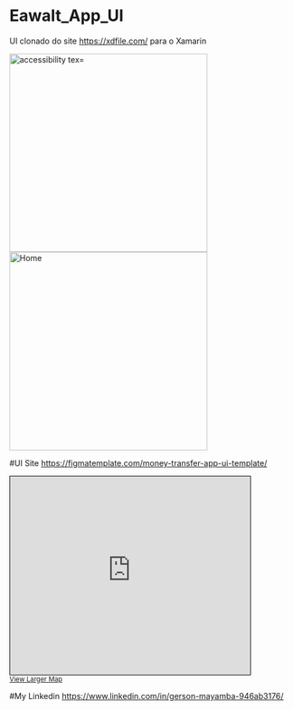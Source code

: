 # Eawalt_App_UI
UI clonado do site https://xdfile.com/ para o Xamarin

<p>
  <img src="https://user-images.githubusercontent.com/57480551/112514416-0c7a5a80-8d74-11eb-8aa3-f5f8d466ac74.png" width="350" alt="accessibility tex="Location">
  <img src="https://user-images.githubusercontent.com/57480551/112514370-ff5d6b80-8d73-11eb-87d3-eda2d50adc67.png" width="350" title="Home">
</p>

#UI Site
https://figmatemplate.com/money-transfer-app-ui-template/

<iframe width="425" height="350" frameborder="0" scrolling="no" marginheight="0" marginwidth="0" src="https://www.openstreetmap.org/export/embed.html?bbox=6.047544479370118%2C46.23053702499607%2C6.061706542968751%2C46.23821801159735&amp;layer=mapnik" style="border: 1px solid black"></iframe>
<br/><small><a href="https://xdfile.com/?s=Money+Transfer+App+UI">View Larger Map</a></small>


#My Linkedin
https://www.linkedin.com/in/gerson-mayamba-946ab3176/
